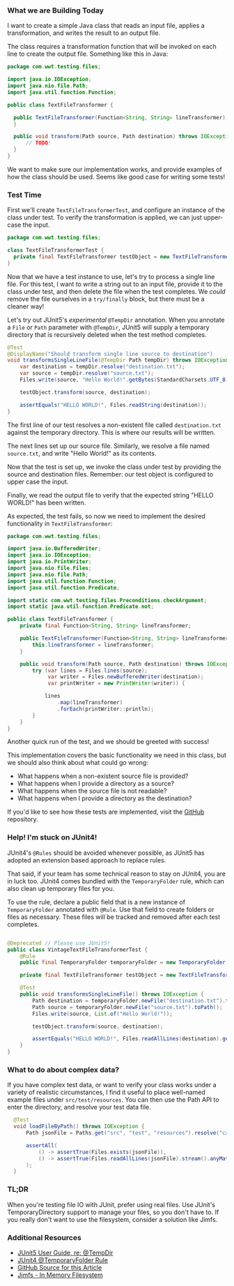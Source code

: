 ### What we are Building Today

I want to create a simple Java class that reads an input file, applies a transformation, and writes the result to an 
output file.

The class requires a transformation function that will be invoked on each line to create the output file. Something like
this in Java:
```java
package com.wwt.testing.files;

import java.io.IOException;
import java.nio.file.Path;
import java.util.function.Function;

public class TextFileTransformer {

  public TextFileTransformer(Function<String, String> lineTransformer) {
  }

  public void transform(Path source, Path destination) throws IOException {
      // TODO!
  }
}
```

We want to make sure our implementation works, and provide examples of how the class should be used. Seems like good
case for writing some tests!

### Test Time

First we'll create `TextFileTransformerTest`, and configure an instance of the class under test. To verify the 
transformation is applied, we can just upper-case the input.

```java
package com.wwt.testing.files;

class TextFileTransformerTest {
  private final TextFileTransformer testObject = new TextFileTransformer(String::toUpperCase);
}
```

Now that we have a test instance to use, let's try to process a single line file. For this test, I want to write 
a string out to an input file, provide it to the class under test, and then delete the file when the test completes. 
We _could_ remove the file ourselves in a `try/finally` block, but there must be a cleaner way!

Let's try out JUnit5's _experimental_ `@TempDir` annotation. When you annotate a `File` or `Path` parameter with `@TempDir`, 
JUnit5 will supply a temporary directory that is recursively deleted when the test method completes. 

```java
@Test
@DisplayName("Should transform single line source to destination")
void transformsSingleLineFile(@TempDir Path tempDir) throws IOException {
    var destination = tempDir.resolve("destination.txt");
    var source = tempDir.resolve("source.txt");
    Files.write(source, "Hello World!".getBytes(StandardCharsets.UTF_8));

    testObject.transform(source, destination);

    assertEquals("HELLO WORLD!", Files.readString(destination));
}
```

The first line of our test resolves a non-existent file called `destination.txt` against the temporary
directory. This is where our results will be written.

The next lines set up our source file. Similarly, we resolve a file named `source.txt`, and write "Hello World!" as its 
contents.

Now that the test is set up, we invoke the class under test by providing the source and destination files. Remember: our 
test object is configured to upper case the input. 

Finally, we read the output file to verify that the expected string "HELLO WORLD!" has been written. 

As expected, the test fails, so now we need to implement the desired functionality in `TextFileTransformer`:

```java
package com.wwt.testing.files;

import java.io.BufferedWriter;
import java.io.IOException;
import java.io.PrintWriter;
import java.nio.file.Files;
import java.nio.file.Path;
import java.util.function.Function;
import java.util.function.Predicate;

import static com.wwt.testing.files.Preconditions.checkArgument;
import static java.util.function.Predicate.not;

public class TextFileTransformer {
    private final Function<String, String> lineTransformer;

    public TextFileTransformer(Function<String, String> lineTransformer) {
        this.lineTransformer = lineTransformer;
    }

    public void transform(Path source, Path destination) throws IOException {
        try (var lines = Files.lines(source);
             var writer = Files.newBufferedWriter(destination);
             var printWriter = new PrintWriter(writer)) {

            lines
                .map(lineTransformer)
                .forEach(printWriter::println);
        }
    }
}
```
Another quick run of the test, and we should be greeted with success!

This implementation covers the basic functionality we need in this class, but we should also think about what could go 
wrong:
- What happens when a non-existent source file is provided?
- What happens when I provide a directory as a source?
- What happens when the source file is not readable?
- What happens when I provide a directory as the destination?

If you'd like to see how these tests are implemented, visit the [GitHub](https://github.com/wwt/testing-file-io-junit/blob/main/src/test/java/com/wwt/testing/files/TextFileTransformerTest.java) repository.

### Help! I'm stuck on JUnit4!

JUnit4's `@Rules` should be avoided whenever possible, as JUnit5 has adopted an extension based approach to replace rules.

That said, if your team has some technical reason to stay on JUnit4, you are in luck too. JUnit4 comes bundled with
the `TemporaryFolder` rule, which can also clean up temporary files for you.

To use the rule, declare a public field that is a new instance of `TemporaryFolder` annotated with `@Rule`. Use that field
to create folders or files as necessary. These files will be tracked and removed after each test completes.

```java

@Deprecated // Please use JUnit5!
public class VintageTextFileTransformerTest {
    @Rule
    public final TemporaryFolder temporaryFolder = new TemporaryFolder();

    private final TextFileTransformer testObject = new TextFileTransformer(String::toUpperCase);

    @Test
    public void transformsSingleLineFile() throws IOException {
        Path destination = temporaryFolder.newFile("destination.txt").toPath();
        Path source = temporaryFolder.newFile("source.txt").toPath();
        Files.write(source, List.of("Hello World!"));

        testObject.transform(source, destination);

        assertEquals("HELLO WORLD!", Files.readAllLines(destination).get(0));
    }
}
```
### What to do about complex data?

If you have complex test data, or want to verify your class works under a variety of realistic circumstances, I find it
useful to place well-named example files under `src/test/resources`. You can then use the Path API to enter the directory,
and resolve your test data file.

```java
  @Test
  void loadFileByPath() throws IOException {
      Path jsonFile = Paths.get("src", "test", "resources").resolve("canned-data.json");

      assertAll(
          () -> assertTrue(Files.exists(jsonFile)),
          () -> assertTrue(Files.readAllLines(jsonFile).stream().anyMatch(line -> line.contains("Bobby")))
      );
  }
```

### TL;DR

When you're testing file IO with JUnit, prefer using real files. Use JUnit's TemporaryDirectory support to manage your
files, so you don't have to. If you really don't want to use the filesystem, consider a solution like Jimfs. 

### Additional Resources
- [JUnit5 User Guide, re: @TempDir](https://junit.org/junit5/docs/current/user-guide/#writing-tests-built-in-extensions-TempDirectory)
- [JUnit4 @TemporaryFolder Rule](https://junit.org/junit4/javadoc/4.13/org/junit/rules/TemporaryFolder.html)
- [GitHub Source for this Article](https://github.com/wwt/testing-file-io-junit)
- [Jimfs - In Memory Filesystem](https://github.com/google/jimfs)